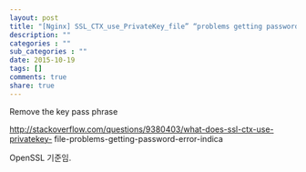 ```yaml
---
layout: post
title: "[Nginx] SSL_CTX_use_PrivateKey_file” “problems getting password error” indicate in Nginx error log 오류"
description: ""
categories : ""
sub_categories : ""
date: 2015-10-19
tags: []
comments: true
share: true
---
```


Remove the key pass phrase

http://stackoverflow.com/questions/9380403/what-does-ssl-ctx-use-privatekey-
file-problems-getting-password-error-indica

  

OpenSSL 기준임.

